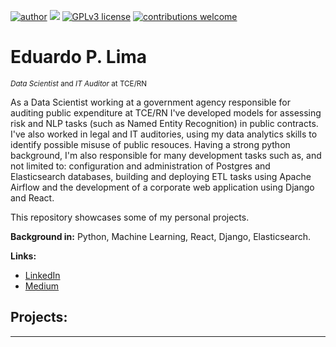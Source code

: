 [![author](https://img.shields.io/badge/author-eduardoplima-red.svg)](https://www.linkedin.com/in/eduardo-p-lima/) [![](https://img.shields.io/badge/python-3.7+-blue.svg)](https://www.python.org/downloads/release/python-365/) [![GPLv3 license](https://img.shields.io/badge/License-GPLv3-blue.svg)](http://perso.crans.org/besson/LICENSE.html) [![contributions welcome](https://img.shields.io/badge/contributions-welcome-brightgreen.svg?style=flat)](https://github.com/carlosfab/data_science/issues)

# Eduardo P. Lima
<sub>*Data Scientist* and *IT Auditor* at TCE/RN</sub>

As a Data Scientist working at a government agency responsible for auditing public expenditure at TCE/RN I've developed models for assessing risk and NLP tasks (such as Named Entity Recognition) in public contracts. I've also worked in legal and IT auditories, using my data analytics skills to identify possible misuse of public resouces. Having a strong python background, I'm also responsible for many development tasks such as, and not limited to: configuration and administration of Postgres and Elasticsearch databases, building and deploying ETL tasks using Apache Airflow and the development of a corporate web application using Django and React.

This repository showcases some of my personal projects.

**Background in:** Python, Machine Learning, React, Django, Elasticsearch.

**Links:**
* [LinkedIn](www.linkedin.com/in/eduardo-p-lima)
* [Medium](https://www.medium.com/@eduardoplima)


## Projects:

---




